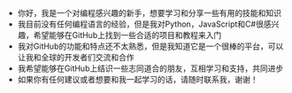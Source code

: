 - 你好，我是一个对编程感兴趣的新手，想要学习和分享一些有用的技能和知识
- 我目前没有任何编程语言的经验，但是我对Python，JavaScript和C#很感兴趣，希望能够在GitHub上找到一些合适的项目和教程来入门
- 我对GitHub的功能和特点还不太熟悉，但是我知道它是一个很棒的平台，可以让我和全球的开发者们交流和合作
- 我希望能够在GitHub上结识一些志同道合的朋友，互相学习和支持，共同进步
- 如果你有任何建议或者想要和我一起学习的话，请随时联系我，谢谢！
